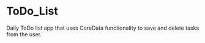 # ToDo_List
Daily ToDo list app that uses CoreData functionality to save and delete tasks from the user. 
